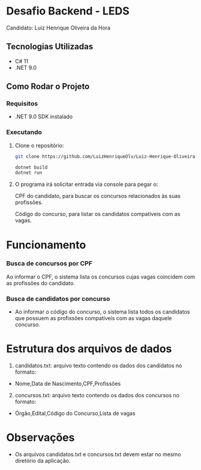 # Desafio Backend - LEDS

Candidato: Luiz Henrique Oliveira da Hora

## Tecnologias Utilizadas
- C# 11  
- .NET 9.0

## Como Rodar o Projeto

### Requisitos
- .NET 9.0 SDK instalado

### Executando
1. Clone o repositório:
   ```bash
   git clone https://github.com/LuizHenriqueOlv/Luiz-Henrique-Oliveira-da-Hora
   
   dotnet build
   dotnet run

2. O programa irá solicitar entrada via console para pegar o:

    CPF do candidato, para buscar os concursos relacionados às suas profissões.

    Código do concurso, para listar os candidatos compatíveis com as vagas.

# Funcionamento

### Busca de concursos por CPF

  Ao informar o CPF, o sistema lista os concursos cujas vagas coincidem com as profissões do candidato.

### Busca de candidatos por concurso

- Ao informar o código do concurso, o sistema lista todos os candidatos que possuem as profissões compatíveis com as vagas daquele concurso.

# Estrutura dos arquivos de dados

1. candidatos.txt: arquivo texto contendo os dados dos candidatos no formato:

- Nome,Data de Nascimento,CPF,Profissões

2. concursos.txt: arquivo texto contendo os dados dos concursos no formato:

- Órgão,Edital,Código do Concurso,Lista de vagas


# Observações
- Os arquivos candidatos.txt e concursos.txt devem estar no mesmo diretório da aplicação.